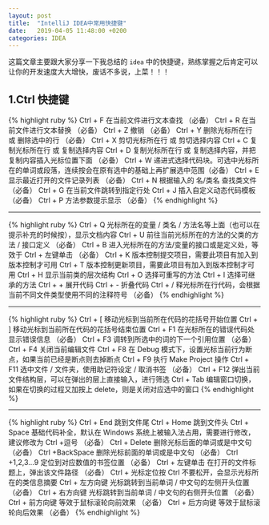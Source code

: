 ```yaml
---
layout: post
title:  "IntelliJ IDEA中常用快捷键"
date:   2019-04-05 11:48:00 +0200
categories: IDEA
---
```

  这篇文章主要跟大家分享一下我总结的 `idea` 中的快捷键，熟练掌握之后肯定可以让你的开发速度大大增快，废话不多说，上菜！！！
## 1.Ctrl 快捷键  
{% highlight ruby %}
Ctrl + F 在当前文件进行文本查找 （必备）
Ctrl + R 在当前文件进行文本替换 （必备）
Ctrl + Z 撤销 （必备）
Ctrl + Y 删除光标所在行 或 删除选中的行 （必备）
Ctrl + X 剪切光标所在行 或 剪切选择内容
Ctrl + C 复制光标所在行 或 复制选择内容
Ctrl + D 复制光标所在行 或 复制选择内容，并把复制内容插入光标位置下面 （必备）
Ctrl + W 递进式选择代码块。可选中光标所在的单词或段落，连续按会在原有选中的基础上再扩展选中范围（必备）
Ctrl + E 显示最近打开的文件记录列表 （必备）
Ctrl + N 根据输入的 名/类名 查找类文件 （必备）
Ctrl + G 在当前文件跳转到指定行处
Ctrl + J 插入自定义动态代码模板 （必备）
Ctrl + P 方法参数提示显示 （必备）
{% endhighlight %}
*************************************************************************************************
{% highlight ruby %}
Ctrl + Q 光标所在的变量 / 类名 / 方法名等上面（也可以在提示补充的时候按），显示文档内容
Ctrl + U 前往当前光标所在的方法的父类的方法 / 接口定义 （必备）
Ctrl + B 进入光标所在的方法/变量的接口或是定义处，等效于 Ctrl + 左键单击 （必备）
Ctrl + K 版本控制提交项目，需要此项目有加入到版本控制才可用
Ctrl + T 版本控制更新项目，需要此项目有加入到版本控制才可用
Ctrl + H 显示当前类的层次结构
Ctrl + O 选择可重写的方法
Ctrl + I 选择可继承的方法
Ctrl + + 展开代码
Ctrl + - 折叠代码
Ctrl + / 释光标所在行代码，会根据当前不同文件类型使用不同的注释符号 （必备）
{% endhighlight %}
*************************************************************************************************
{% highlight ruby %}
Ctrl + [ 移动光标到当前所在代码的花括号开始位置
Ctrl + ] 移动光标到当前所在代码的花括号结束位置
Ctrl + F1 在光标所在的错误代码处显示错误信息 （必备）
Ctrl + F3 调转到所选中的词的下一个引用位置 （必备）
Ctrl + F4 关闭当前编辑文件
Ctrl + F8 在 Debug 模式下，设置光标当前行为断点，如果当前已经是断点则去掉断点
Ctrl + F9 执行 Make Project 操作
Ctrl + F11 选中文件 / 文件夹，使用助记符设定 / 取消书签 （必备）
Ctrl + F12 弹出当前文件结构层，可以在弹出的层上直接输入，进行筛选
Ctrl + Tab 编辑窗口切换，如果在切换的过程又加按上 delete，则是关闭对应选中的窗口
{% endhighlight %}
*************************************************************************************************
{% highlight ruby %}
Ctrl + End 跳到文件尾
Ctrl + Home 跳到文件头
Ctrl + Space 基础代码补全，默认在 Windows 系统上被输入法占用，需要进行修改，建议修改为 Ctrl +逗号 （必备）
Ctrl + Delete 删除光标后面的单词或是中文句 （必备）
Ctrl +BackSpace 删除光标前面的单词或是中文句 （必备）
Ctrl +1,2,3…9 定位到对应数值的书签位置 （必备）
Ctrl + 左键单击 在打开的文件标题上，弹出该文件路径 （必备）
Ctrl + 光标定位按 Ctrl 不要松开，会显示光标所在的类信息摘要
Ctrl + 左方向键 光标跳转到当前单词 / 中文句的左侧开头位置 （必备）
Ctrl + 右方向键 光标跳转到当前单词 / 中文句的右侧开头位置 （必备）
Ctrl + 前方向键 等效于鼠标滚轮向前效果 （必备）
Ctrl + 后方向键 等效于鼠标滚轮向后效果 （必备）
{% endhighlight %}
